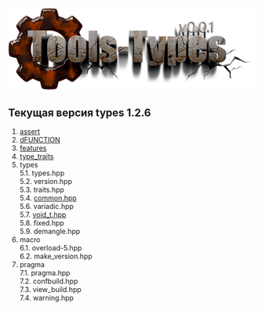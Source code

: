 ﻿[![logo](logo.png)](../README.md "for users")  

[P]: icons/progress.png
[V]: icons/success.png
[X]: icons/failed.png
[D]: icons/danger.png
[E]: icons/empty.png
[N]: icons/na.png

[M]: #main "проект tools-types"  
[MINGW]:  #mingw-new.md "поддержка компиляторов mingw"  
[VS-NEW]: #msvc-new.md  "поддержка новых компиляторов msvc"  
[VS-OLD]: #msvc-old.md  "поддержка старых компиляторов msvc"  


Текущая версия types 1.2.6  
------
1. [assert][01]  
2. [dFUNCTION][02]  
3. [features][03]  
4. [type_traits][04]  
5. types  
    5.1. types.hpp  
    5.2. version.hpp  
    5.3. traits.hpp  
    5.4. [common.hpp][51]  
    5.6. variadic.hpp  
    5.7. [void_t.hpp][57]  
    5.8. fixed.hpp  
    5.9. demangle.hpp  
6. macro  
    6.1. overload-5.hpp  
    6.2. make_version.hpp  
7. pragma  
    7.1. pragma.hpp  
    7.2. confbuild.hpp  
    7.3. view_build.hpp  
    7.4. warning.hpp  


[01]: cpp/assert.md         "улучшенный assert"  
[02]: cpp/dfunction.md      "макрос dFUNCTION раскрывается в текст, хранящий имя и сигнатуру функции, где он был использован"  
[03]: cpp/features.md       "здесь выявляются возможности компилятора"  
[04]: cpp/type_traits.md    "подключает type_traits"  
[51]: cpp/types/common.md   "сборник мета-алгоритмов общего назначения"  
[57]: cpp/types/void_t.md   "идиома std::void_t: sfinae-конструкция"  